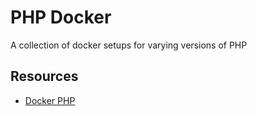 # PHP Docker
A collection of docker setups for varying versions of PHP

## Resources
- [Docker PHP](https://github.com/phpearth/docker-php)
